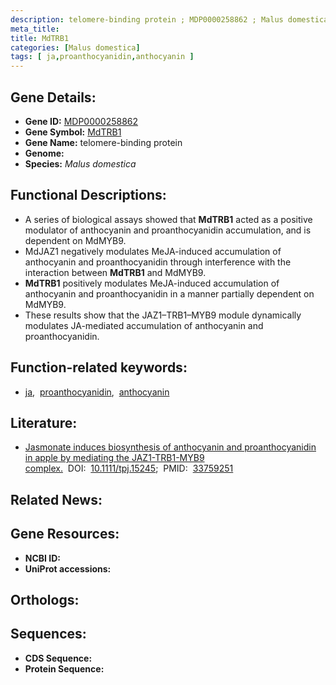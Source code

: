```yaml
---
description: telomere-binding protein ; MDP0000258862 ; Malus domestica
meta_title:
title: MdTRB1
categories: [Malus domestica]
tags: [ ja,proanthocyanidin,anthocyanin ]
---
```


## Gene Details:
- **Gene ID:** [MDP0000258862]()
- **Gene Symbol:** <u>MdTRB1</u>
- **Gene Name:** telomere-binding protein
- **Genome:** []()
- **Species:** *Malus domestica*

## Functional Descriptions:
   - A series of biological assays showed that **MdTRB1** acted as a positive modulator of anthocyanin and proanthocyanidin accumulation, and is dependent on MdMYB9.
   - MdJAZ1 negatively modulates MeJA-induced accumulation of anthocyanin and proanthocyanidin through interference with the interaction between **MdTRB1** and MdMYB9.
   - **MdTRB1** positively modulates MeJA-induced accumulation of anthocyanin and proanthocyanidin in a manner partially dependent on MdMYB9.
   - These results show that the JAZ1–TRB1–MYB9 module dynamically modulates JA-mediated accumulation of anthocyanin and proanthocyanidin.

## Function-related keywords:
   - [ja](/tags/ja/),&nbsp;&nbsp;[proanthocyanidin](/tags/proanthocyanidin/),&nbsp;&nbsp;[anthocyanin](/tags/anthocyanin/)

## Literature:
   - [Jasmonate induces biosynthesis of anthocyanin and proanthocyanidin in apple by mediating the JAZ1-TRB1-MYB9 complex.](https://doi.org/10.1111/tpj.15245)&nbsp;&nbsp;DOI:&nbsp;&nbsp;[10.1111/tpj.15245](https://doi.org/10.1111/tpj.15245);&nbsp;&nbsp;PMID:&nbsp;&nbsp;[33759251](https://pubmed.ncbi.nlm.nih.gov/33759251/)

## Related News:

## Gene Resources:
- **NCBI ID:**  [](https://www.ncbi.nlm.nih.gov/gene/?term=)
- **UniProt accessions:**  [](https://www.uniprot.org/uniprotkb//entry)

## Orthologs:

## Sequences:
- **CDS Sequence:**
- **Protein Sequence:**
